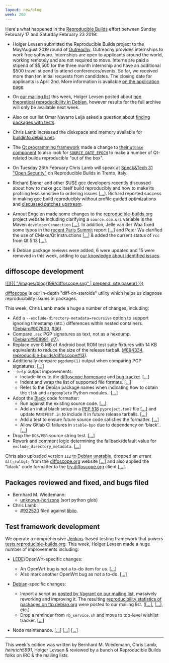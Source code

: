 ```yaml
---
layout: new/blog
week: 200
---
```


Here's what happened in the [Reproducible Builds](https://reproducible-builds.org) effort between Sunday February 17 and Saturday February 23 2019:

* Holger Levsen submitted the Reproducible Builds project to the May/August 2019 round of [Outreachy](https://www.outreachy.org/). Outreachy provides internships to work free software. Internships are open to applicants around the world, working remotely and are not required to move. Interns are paid a stipend of $5,500 for the three month internship and have an additional $500 travel stipend to attend conferences/events. So far, we received more than ten initial requests from candidates. The closing date for applicants is April 2nd. More information is available [on the application page](https://www.outreachy.org/may-2019-august-2019-outreachy-internships/communities/debian/).

* On [our mailing list](https://lists.reproducible-builds.org/pipermail/rb-general/) this week, Holger Levsen posted about [non theoretical reproducibility in Debian](https://lists.reproducible-builds.org/pipermail/rb-general/2019-February/001453.html), however results for the full archive will only be available next week.

* Also on our list Omar Navarro Leija asked a question about [finding packages with tests](https://lists.reproducible-builds.org/pipermail/rb-general/2019-February/001454.html).

* Chris Lamb increased the diskspace and memory available for [buildinfo.debian.net](http://buildinfo.debian.net/).

* The [Qt programming framework](https://www.qt.io/) made a change to [their `qtbase` component](https://code.qt.io/cgit/qt/qtbase.git/commit/?id=1ffcca4cc208c48ddb06b6a23abf1756f9724351) to also look for [`SOURCE_DATE_EPOCH`](https://reproducible-builds.org/specs/source-date-epoch/) to make a number of Qt-related builds reproducible "out of the box".

* On Tuesday 26th February Chris Lamb will speak at [Speck&Tech 31 "Open Security"](https://www.eventbrite.com/e/specktech-31-open-security-tickets-53503912643) on Reproducible Builds in Trento, Italy.

* Richard Biener and other SUSE gcc developers recently discussed about how to make gcc itself build reproducibly and how to make its profiling less sensitive to ordering issues [[...](https://bugzilla.opensuse.org/show_bug.cgi?id=1040589#c28)]. Richard reported success in making gcc build reproducibly without profile guided optimizations and [discussed patches upstream](https://gcc.gnu.org/ml/gcc/2019-02/msg00120.html).

* Arnout Engelen made some changes to the [reproducible-builds.org](https://reproducible-builds.org) project website including clarifying a `source.scm.uri` variable is the Maven `developerConnection` [[...](https://salsa.debian.org/reproducible-builds/reproducible-website/commit/feb0af8)]. In addition, Jelle van der Waa fixed some typos in the [recent Paris Summit](https://reproducible-builds.org/events/paris2018/) report [[...](https://salsa.debian.org/reproducible-builds/reproducible-website/commit/909cd60)] and Peter Wu clarified the use of CMake/Qt instructions [[...](https://salsa.debian.org/reproducible-builds/reproducible-website/commit/9c11072)] & added the current status of `rcc` from Qt 5.13 [[...](https://salsa.debian.org/reproducible-builds/reproducible-website/commit/b1fa098)].

* 8 Debian package reviews were added, 6 were updated and 15 were removed in this week, adding to [our knowledge about identified issues](https://tests.reproducible-builds.org/debian/index_issues.html).

## diffoscope development

[![]({{ "/images/blog/199/diffoscope.svg" | prepend: site.baseurl }})](https://diffoscope.org)

[diffoscope](https://diffoscope.org/) is our in-depth "diff-on-steroids" utility which helps us diagnose reproducibility issues in packages.

This week, Chris Lamb made a huge a number of changes, including:

* Add a `--exclude-directory-metadata=recursive` option to support ignoring timestamp (etc.) differences within nested containers. ([Debian:#907600](https://bugs.debian.org/907600), [#36](https://salsa.debian.org/reproducible-builds/diffoscope/issues/36)).
* Compare `.asc` PGP signatures as text, not as a hexdump. ([Debian:#908991](https://bugs.debian.org/908991), [#7](https://salsa.debian.org/reproducible-builds/diffoscope/issues/7)).
* Replace over 8 MB of Android boot ROM test suite fixtures with 14 KB equivalents to reduce the size of the release tarball. ([#894334](https://bugs.debian.org/894334), [reproducible-builds/diffoscope#13](https://salsa.debian.org/reproducible-builds/diffoscope/issues/13)).
* Additionally compare `pgpdump(1)` output when comparing PGP signatures. [[...](https://salsa.debian.org/reproducible-builds/diffoscope/commit/2693ad6)]
* `--help` output improvements:
    * Include links to the [diffoscope homepage](https://diffosope.org) and [bug tracker](https://salsa.debian.org/reproducible-builds/diffoscope/issues). [[...](https://salsa.debian.org/reproducible-builds/diffoscope/commit/c4eea5a)]
    * Indent and wrap the list of supported file formats. [[...](https://salsa.debian.org/reproducible-builds/diffoscope/commit/d8113a8)]
    * Refer to the Debian package names when indicating how to obtain the `tlsh` and `argcomplete` Python modules.. [[...](https://salsa.debian.org/reproducible-builds/diffoscope/commit/cb6da07)]
* Adopt the [Black](https://black.readthedocs.io/) code formatter:
    * Run against the existing source code. [[...](https://salsa.debian.org/reproducible-builds/diffoscope/commit/21d7546)].
    * Add an initial black setup in a [PEP 518](https://www.python.org/dev/peps/pep-0518/) `pyproject.toml` file [[...](https://salsa.debian.org/reproducible-builds/diffoscope/commit/6050893)] and update `MANIFEST.in` to include it in future release tarballs. [[...](https://salsa.debian.org/reproducible-builds/diffoscope/commit/18687ca)]
    * Add a test to ensure future source code satisfies the formatter. [[...](https://salsa.debian.org/reproducible-builds/diffoscope/commit/3c9a98b)]
    * Allow Gitlab CI failures in `stable-bpo` due to dependency on 'black'.. [[...](https://salsa.debian.org/reproducible-builds/diffoscope/commit/32199ce)]
* Drop the `DOS/MBR` source string test. [[...](https://salsa.debian.org/reproducible-builds/diffoscope/commit/40e5a5f)]
* Rework and comment logic determining the fallback/default value for `exclude_directory_metadata`. [[...](https://salsa.debian.org/reproducible-builds/diffoscope/commit/12e2540)]

Chris also uploaded version `112` [to Debian unstable](https://tracker.debian.org/news/1031058/accepted-diffoscope-112-source-all-into-unstable/), dropped an errant `&lt;/ul&gt;` from the [diffoscope.org](https://diffoscope.org) website [[...](https://salsa.debian.org/reproducible-builds/diffoscope-website/commit/0466c33)] and also applied the "black" code formatter to the [try.diffoscope.org](https://try.diffoscope.org) client [[...](https://salsa.debian.org/reproducible-builds/trydiffoscope/commit/122c5f2)].


## Packages reviewed and fixed, and bugs filed

* Bernhard M. Wiedemann:
    * [unknown-horizons](https://github.com/unknown-horizons/unknown-horizons/pull/2903) (sort python glob)
* Chris Lamb:
    * [#922520](https://bugs.debian.org/922520) filed against [libiio](https://tracker.debian.org/pkg/libiio).


## Test framework development

We operate a comprehensive [Jenkins](https://jenkins.io/)-based testing framework that powers [tests.reproducible-builds.org](https://tests.reproducible-builds.org). This week, Holger Levsen made a huge number of improvements including:

* [LEDE](https://en.wikipedia.org/wiki/LEDE)/OpenWrt-specific changes:
    * An OpenWrt bug is not a to-do item for us. [[...](https://salsa.debian.org/qa/jenkins.debian.net/commit/bf60e03c)]
    * Also mark another OpenWrt bug as not a to-do. [[...](https://salsa.debian.org/qa/jenkins.debian.net/commit/e8185c91)]

* [Debian](https://www.debian.org/)-specific changes:
    * Import a script as [posted by Vagrant on our mailing list](https://lists.reproducible-builds.org/pipermail/rb-general/2018-October/001239.html), massively reworking and improving it. The resulting [reproducibility statistics of packages on ftp.debian.org](https://lists.reproducible-builds.org/pipermail/rb-general/2019-February/001453.html) were posted to our mailing list. ([[...](https://salsa.debian.org/qa/jenkins.debian.net/commit/47156c7d)], [[...](https://salsa.debian.org/qa/jenkins.debian.net/commit/99940ded)], etc.)
    * Drop a reminder from `rb_service.sh` and move to top-level wishlist tracker. [[...](https://salsa.debian.org/qa/jenkins.debian.net/commit/f398afcb)]

* Node maintenance. [[...](https://salsa.debian.org/qa/jenkins.debian.net/commit/0aab2ac0)] [[...](https://salsa.debian.org/qa/jenkins.debian.net/commit/541a8f20)] [[...](https://salsa.debian.org/qa/jenkins.debian.net/commit/fe0fd165)]


---

This week's edition was written by Bernhard M. Wiedemann, Chris Lamb, *heinrich5991*, Holger Levsen & reviewed by a bunch of Reproducible Builds folks on IRC & the mailing lists.
